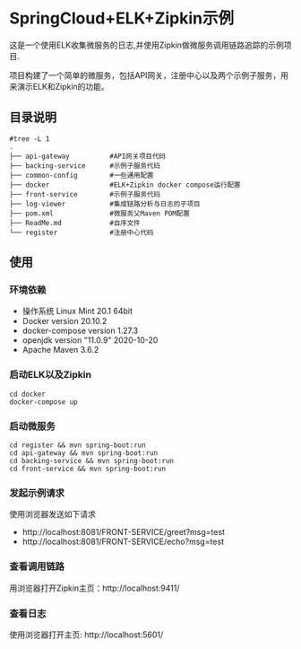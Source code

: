 # SpringCloud+ELK+Zipkin示例
这是一个使用ELK收集微服务的日志,并使用Zipkin做微服务调用链路追踪的示例项目.

项目构建了一个简单的微服务，包括API网关，注册中心以及两个示例子服务，用来演示ELK和Zipkin的功能。
## 目录说明
```shell
#tree -L 1
.
├── api-gateway          #API网关项目代码
├── backing-service      #示例子服务代码
├── common-config        #一些通用配置
├── docker               #ELK+Zipkin docker compose运行配置
├── front-service        #示例子服务代码
├── log-viewer           #集成链路分析与日志的子项目
├── pom.xml              #微服务父Maven POM配置
├── ReadMe.md            #自序文件
└── register             #注册中心代码
```
## 使用
### 环境依赖
- 操作系统 Linux Mint 20.1 64bit
- Docker version 20.10.2
- docker-compose version 1.27.3
- openjdk version "11.0.9" 2020-10-20 
- Apache Maven 3.6.2
### 启动ELK以及Zipkin
```shell
cd docker
docker-compose up
```
### 启动微服务
```shell
cd register && mvn spring-boot:run
cd api-gateway && mvn spring-boot:run
cd backing-service && mvn spring-boot:run
cd front-service && mvn spring-boot:run
```
### 发起示例请求
使用浏览器发送如下请求
- http://localhost:8081/FRONT-SERVICE/greet?msg=test
-  http://localhost:8081/FRONT-SERVICE/echo?msg=test
### 查看调用链路
用浏览器打开Zipkin主页：http://localhost:9411/
### 查看日志
使用浏览器打开主页: http://localhost:5601/
